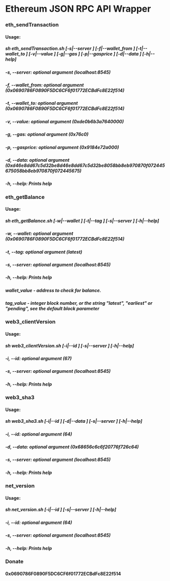 # Ethereum JSON RPC API Wrapper

### eth_sendTransaction

#### Usage: 
##### sh eth_sendTransaction.sh [-s|--server <arg>] [-f|--wallet_from <arg>] [-t|--wallet_to <arg>] [-v|--value <arg>] [-g|--gas <arg>] [-p|--gasprice <arg>] [-d|--data <arg>] [-h|--help]
##### -s, --server: optional argument (localhost:8545)
##### -f, --wallet_from: optional argument (0x0690786F0890F5DC6CF6f01772ECBdFc8E22f514)
##### -t, --wallet_to: optional argument (0x0690786F0890F5DC6CF6f01772ECBdFc8E22f514)
##### -v, --value: optional argument (0xde0b6b3a7640000)
##### -g, --gas: optional argument (0x76c0)
##### -p, --gasprice: optional argument (0x9184e72a000)
##### -d, --data: optional argument (0xd46e8dd67c5d32be8d46e8dd67c5d32be8058bb8eb970870f072445675058bb8eb970870f072445675)
##### -h, --help: Prints help



### eth_getBalance

#### Usage: 
##### sh eth_getBalance.sh [-w|--wallet <arg>] [-t|--tag <arg>] [-s|--server <arg>] [-h|--help]
##### -w, --wallet: optional argument (0x0690786F0890F5DC6CF6f01772ECBdFc8E22f514)
##### -t, --tag: optional argument (latest)
##### -s, --server: optional argument (localhost:8545)
##### -h, --help: Prints help


##### wallet_value - address to check for balance.
##### tag_value - integer block number, or the string "latest", "earliest" or "pending", see the default block parameter


### web3_clientVersion

#### Usage: 
##### sh web3_clientVersion.sh [-i|--id <arg>] [-s|--server <arg>] [-h|--help]
##### -i, --id: optional argument (67)
##### -s, --server: optional argument (localhost:8545)
##### -h, --help: Prints help

### web3_sha3

#### Usage: 
##### sh web3_sha3.sh [-i|--id <arg>] [-d|--data <arg>] [-s|--server <arg>] [-h|--help]
##### -i, --id: optional argument (64)
##### -d, --data: optional argument (0x68656c6c6f20776f726c64)
##### -s, --server: optional argument (localhost:8545)
##### -h, --help: Prints help


### net_version

#### Usage: 
##### sh net_version.sh [-i|--id <arg>] [-s|--server <arg>] [-h|--help]
##### -i, --id: optional argument (64)
##### -s, --server: optional argument (localhost:8545)
##### -h, --help: Prints help


### Donate
#### 0x0690786F0890F5DC6CF6f01772ECBdFc8E22f514